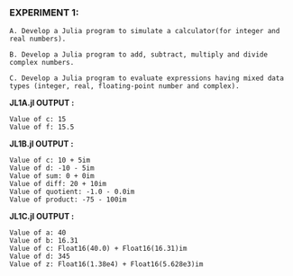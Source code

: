 ### EXPERIMENT 1: 
~~~ 
A. Develop a Julia program to simulate a calculator(for integer and real numbers).

B. Develop a Julia program to add, subtract, multiply and divide complex numbers.

C. Develop a Julia program to evaluate expressions having mixed data types (integer, real, floating-point number and complex).
~~~


**JL1A.jl OUTPUT :**
~~~
Value of c: 15
Value of f: 15.5
~~~

**JL1B.jl OUTPUT :**
~~~
Value of c: 10 + 5im
Value of d: -10 - 5im
Value of sum: 0 + 0im
Value of diff: 20 + 10im
Value of quotient: -1.0 - 0.0im
Value of product: -75 - 100im
~~~
**JL1C.jl OUTPUT :**
~~~
Value of a: 40
Value of b: 16.31
Value of c: Float16(40.0) + Float16(16.31)im
Value of d: 345
Value of z: Float16(1.38e4) + Float16(5.628e3)im
~~~
</ins>